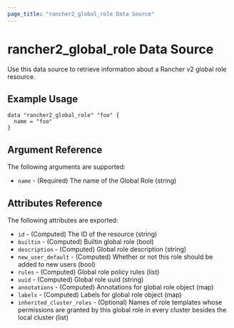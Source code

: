 ```yaml
---
page_title: "rancher2_global_role Data Source"
---
```


# rancher2\_global\_role Data Source

Use this data source to retrieve information about a Rancher v2 global role resource.

## Example Usage

```hcl
data "rancher2_global_role" "foo" {
  name = "foo"
}
```

## Argument Reference

The following arguments are supported:

* `name` - (Required) The name of the Global Role (string)

## Attributes Reference

The following attributes are exported:

* `id` - (Computed) The ID of the resource (string)
* `builtin` - (Computed) Builtin global role (bool)
* `description` - (Computed) Global role description (string)
* `new_user_default` - (Computed) Whether or not this role should be added to new users (bool)
* `rules` - (Computed) Global role policy rules (list)
* `uuid` - (Computed) Global role uuid (string)
* `annotations` - (Computed) Annotations for global role object (map)
* `labels` - (Computed) Labels for global role object (map)
* `inherited_cluster_roles` - (Optional) Names of role templates whose permissions are granted by this global role in every cluster besides the local cluster (list)

